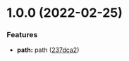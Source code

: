 # 1.0.0 (2022-02-25)


### Features

* **path:** path ([237dca2](https://github.com/836334258/node_practice/commit/237dca247ff4f1b938fd529c8717295d8217142d))



